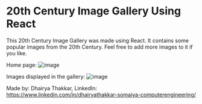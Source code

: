 # 20th Century Image Gallery Using React
 This 20th Century Image Gallery was made using React. It contains some popular images from the 20th Century. Feel free to add more images to it if you like.

 Home page:
 ![image](https://github.com/Dhairya004/20th-Century-Image-Gallery-Using-React/assets/84791206/82a82168-f0eb-4d71-b4ec-5222ae9e4d0b)

Images displayed in the gallery:
![image](https://github.com/Dhairya004/20th-Century-Image-Gallery-Using-React/assets/84791206/87c67b53-bbf0-4f24-a462-9781e039337a)

Made by: Dhairya Thakkar, LinkedIn: https://www.linkedin.com/in/dhairyathakkar-somaiya-computerengineering/
